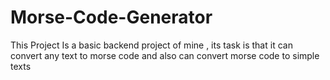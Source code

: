 # Morse-Code-Generator
This Project Is a basic backend project of mine , its task is that it can convert any text to morse code and also can convert morse code to simple texts
